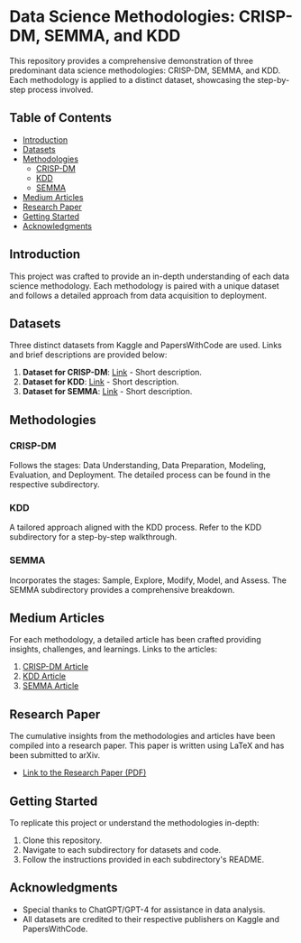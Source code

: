 # Data Science Methodologies: CRISP-DM, SEMMA, and KDD

This repository provides a comprehensive demonstration of three predominant data science methodologies: CRISP-DM, SEMMA, and KDD. Each methodology is applied to a distinct dataset, showcasing the step-by-step process involved.

## Table of Contents
- [Introduction](#introduction)
- [Datasets](#datasets)
- [Methodologies](#methodologies)
  - [CRISP-DM](#crisp-dm)
  - [KDD](#kdd)
  - [SEMMA](#semma)
- [Medium Articles](#medium-articles)
- [Research Paper](#research-paper)
- [Getting Started](#getting-started)
- [Acknowledgments](#acknowledgments)

## Introduction
This project was crafted to provide an in-depth understanding of each data science methodology. Each methodology is paired with a unique dataset and follows a detailed approach from data acquisition to deployment. 

## Datasets
Three distinct datasets from Kaggle and PapersWithCode are used. Links and brief descriptions are provided below:
1. **Dataset for CRISP-DM**: [Link](#) - Short description.
2. **Dataset for KDD**: [Link](#) - Short description.
3. **Dataset for SEMMA**: [Link](#) - Short description.

## Methodologies
### CRISP-DM
Follows the stages: Data Understanding, Data Preparation, Modeling, Evaluation, and Deployment. The detailed process can be found in the respective subdirectory.

### KDD
A tailored approach aligned with the KDD process. Refer to the KDD subdirectory for a step-by-step walkthrough.

### SEMMA
Incorporates the stages: Sample, Explore, Modify, Model, and Assess. The SEMMA subdirectory provides a comprehensive breakdown.

## Medium Articles
For each methodology, a detailed article has been crafted providing insights, challenges, and learnings. Links to the articles:
1. [CRISP-DM Article](#)
2. [KDD Article](#)
3. [SEMMA Article](#)

## Research Paper
The cumulative insights from the methodologies and articles have been compiled into a research paper. This paper is written using LaTeX and has been submitted to arXiv. 
- [Link to the Research Paper (PDF)](#)

## Getting Started
To replicate this project or understand the methodologies in-depth:
1. Clone this repository.
2. Navigate to each subdirectory for datasets and code.
3. Follow the instructions provided in each subdirectory's README.

## Acknowledgments
- Special thanks to ChatGPT/GPT-4 for assistance in data analysis.
- All datasets are credited to their respective publishers on Kaggle and PapersWithCode.
